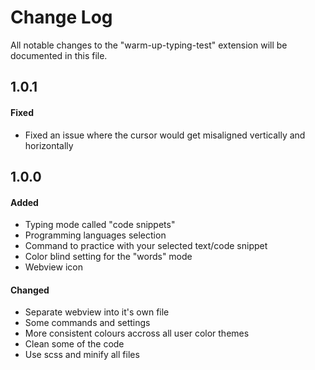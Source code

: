 # Change Log

All notable changes to the "warm-up-typing-test" extension will be documented in this file.

## 1.0.1

#### Fixed

- Fixed an issue where the cursor would get misaligned vertically and horizontally

## 1.0.0

#### Added

- Typing mode called "code snippets"
- Programming languages selection
- Command to practice with your selected text/code snippet
- Color blind setting for the "words" mode
- Webview icon

#### Changed

- Separate webview into it's own file
- Some commands and settings
- More consistent colours accross all user color themes
- Clean some of the code
- Use scss and minify all files
